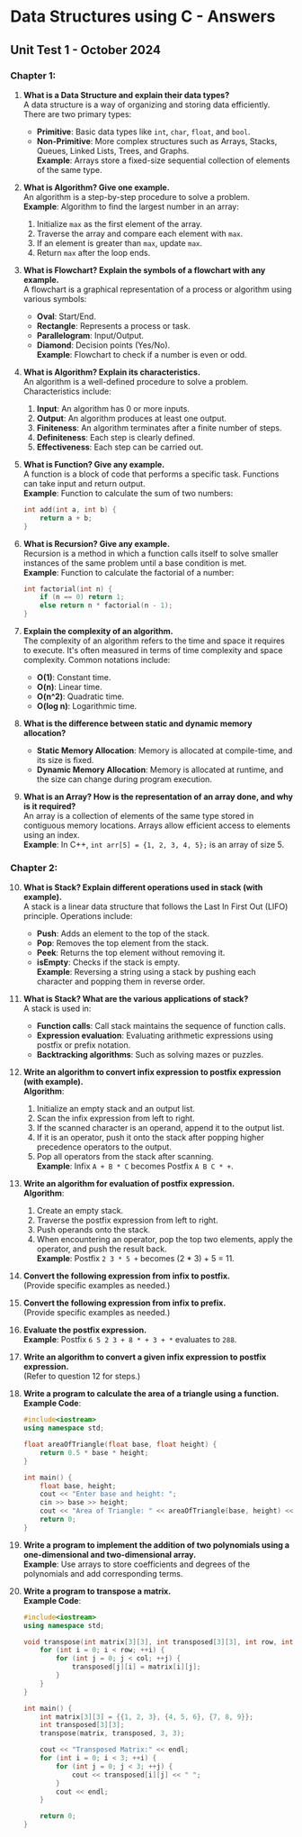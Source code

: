 
# Data Structures using C - Answers

## Unit Test 1 - October 2024

### Chapter 1:

1. **What is a Data Structure and explain their data types?**  
   A data structure is a way of organizing and storing data efficiently. There are two primary types:  
   - **Primitive**: Basic data types like `int`, `char`, `float`, and `bool`.  
   - **Non-Primitive**: More complex structures such as Arrays, Stacks, Queues, Linked Lists, Trees, and Graphs.  
   **Example**: Arrays store a fixed-size sequential collection of elements of the same type.

2. **What is Algorithm? Give one example.**  
   An algorithm is a step-by-step procedure to solve a problem.  
   **Example**: Algorithm to find the largest number in an array:  
   1. Initialize `max` as the first element of the array.  
   2. Traverse the array and compare each element with `max`.  
   3. If an element is greater than `max`, update `max`.  
   4. Return `max` after the loop ends.

3. **What is Flowchart? Explain the symbols of a flowchart with any example.**  
   A flowchart is a graphical representation of a process or algorithm using various symbols:  
   - **Oval**: Start/End.  
   - **Rectangle**: Represents a process or task.  
   - **Parallelogram**: Input/Output.  
   - **Diamond**: Decision points (Yes/No).  
   **Example**: Flowchart to check if a number is even or odd.

4. **What is Algorithm? Explain its characteristics.**  
   An algorithm is a well-defined procedure to solve a problem. Characteristics include:  
   1. **Input**: An algorithm has 0 or more inputs.  
   2. **Output**: An algorithm produces at least one output.  
   3. **Finiteness**: An algorithm terminates after a finite number of steps.  
   4. **Definiteness**: Each step is clearly defined.  
   5. **Effectiveness**: Each step can be carried out.

5. **What is Function? Give any example.**  
   A function is a block of code that performs a specific task. Functions can take input and return output.  
   **Example**: Function to calculate the sum of two numbers:  
   ```cpp
   int add(int a, int b) {
       return a + b;
   }
   ```

6. **What is Recursion? Give any example.**  
   Recursion is a method in which a function calls itself to solve smaller instances of the same problem until a base condition is met.  
   **Example**: Function to calculate the factorial of a number:  
   ```cpp
   int factorial(int n) {
       if (n == 0) return 1;
       else return n * factorial(n - 1);
   }
   ```

7. **Explain the complexity of an algorithm.**  
   The complexity of an algorithm refers to the time and space it requires to execute. It's often measured in terms of time complexity and space complexity. Common notations include:  
   - **O(1)**: Constant time.  
   - **O(n)**: Linear time.  
   - **O(n^2)**: Quadratic time.  
   - **O(log n)**: Logarithmic time.

8. **What is the difference between static and dynamic memory allocation?**  
   - **Static Memory Allocation**: Memory is allocated at compile-time, and its size is fixed.  
   - **Dynamic Memory Allocation**: Memory is allocated at runtime, and the size can change during program execution.

9. **What is an Array? How is the representation of an array done, and why is it required?**  
   An array is a collection of elements of the same type stored in contiguous memory locations. Arrays allow efficient access to elements using an index.  
   **Example**: In C++, `int arr[5] = {1, 2, 3, 4, 5};` is an array of size 5.

### Chapter 2:

10. **What is Stack? Explain different operations used in stack (with example).**  
    A stack is a linear data structure that follows the Last In First Out (LIFO) principle. Operations include:  
    - **Push**: Adds an element to the top of the stack.  
    - **Pop**: Removes the top element from the stack.  
    - **Peek**: Returns the top element without removing it.  
    - **isEmpty**: Checks if the stack is empty.  
    **Example**: Reversing a string using a stack by pushing each character and popping them in reverse order.

11. **What is Stack? What are the various applications of stack?**  
    A stack is used in:  
    - **Function calls**: Call stack maintains the sequence of function calls.  
    - **Expression evaluation**: Evaluating arithmetic expressions using postfix or prefix notation.  
    - **Backtracking algorithms**: Such as solving mazes or puzzles.

12. **Write an algorithm to convert infix expression to postfix expression (with example).**  
    **Algorithm**:  
    1. Initialize an empty stack and an output list.  
    2. Scan the infix expression from left to right.  
    3. If the scanned character is an operand, append it to the output list.  
    4. If it is an operator, push it onto the stack after popping higher precedence operators to the output.  
    5. Pop all operators from the stack after scanning.  
    **Example**: Infix `A + B * C` becomes Postfix `A B C * +`.

13. **Write an algorithm for evaluation of postfix expression.**  
    **Algorithm**:  
    1. Create an empty stack.  
    2. Traverse the postfix expression from left to right.  
    3. Push operands onto the stack.  
    4. When encountering an operator, pop the top two elements, apply the operator, and push the result back.  
    **Example**: Postfix `2 3 * 5 +` becomes (2 * 3) + 5 = 11.

14. **Convert the following expression from infix to postfix.**  
    (Provide specific examples as needed.)

15. **Convert the following expression from infix to prefix.**  
    (Provide specific examples as needed.)

16. **Evaluate the postfix expression.**  
    **Example**: Postfix `6 5 2 3 + 8 * + 3 + *` evaluates to `288`.

17. **Write an algorithm to convert a given infix expression to postfix expression.**  
    (Refer to question 12 for steps.)

18. **Write a program to calculate the area of a triangle using a function.**  
    **Example Code**:  
    ```cpp
    #include<iostream>
    using namespace std;

    float areaOfTriangle(float base, float height) {
        return 0.5 * base * height;
    }

    int main() {
        float base, height;
        cout << "Enter base and height: ";
        cin >> base >> height;
        cout << "Area of Triangle: " << areaOfTriangle(base, height) << endl;
        return 0;
    }
    ```

19. **Write a program to implement the addition of two polynomials using a one-dimensional and two-dimensional array.**  
    **Example**: Use arrays to store coefficients and degrees of the polynomials and add corresponding terms.

20. **Write a program to transpose a matrix.**  
    **Example Code**:  
    ```cpp
    #include<iostream>
    using namespace std;

    void transpose(int matrix[3][3], int transposed[3][3], int row, int col) {
        for (int i = 0; i < row; ++i) {
            for (int j = 0; j < col; ++j) {
                transposed[j][i] = matrix[i][j];
            }
        }
    }

    int main() {
        int matrix[3][3] = {{1, 2, 3}, {4, 5, 6}, {7, 8, 9}};
        int transposed[3][3];
        transpose(matrix, transposed, 3, 3);

        cout << "Transposed Matrix:" << endl;
        for (int i = 0; i < 3; ++i) {
            for (int j = 0; j < 3; ++j) {
                cout << transposed[i][j] << " ";
            }
            cout << endl;
        }

        return 0;
    }
    ```

